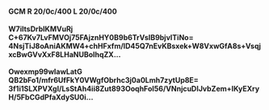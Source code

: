 #### GCM R 20/0c/400 L 20/0c/400
**W7iItsDrblKMVuRj**<br/>**C+67Kv7LvFMVOj75FAjznHY0B9b6TrVsIB9bjvITiNo=**<br/>**4NsjTiJ8oAniAKMW4+chHFxfm/lD45Q7nEvKBsxek+W8VxwGfA8s+VsqjxcBwGVvXxF8LHaNUBoIhqZX...**<br/><br/>
**Owexmp99wIawLatG**<br/>**QB2bFo1/mfr6UfFkY0VWgfObrhc3j0a0Lmh7zytUp8E=**<br/>**3f1i1SLXPVXgl/LsStAh4ii8Zut893OoqhFoI56/VNnjcuDIJvbZem+IKyEXryH/5FbCGdPfaXdySU0i...**